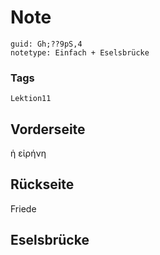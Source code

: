 # Note
```
guid: Gh;??9pS,4
notetype: Einfach + Eselsbrücke
```

### Tags
```
Lektion11
```

## Vorderseite
ἡ εἰρήνη

## Rückseite
Friede

## Eselsbrücke

